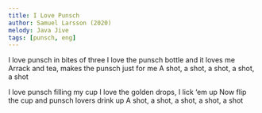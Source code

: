```yaml
---
title: I Love Punsch
author: Samuel Larsson (2020)
melody: Java Jive
tags: [punsch, eng]
---
```


I love punsch in bites of three
I love the punsch bottle and it loves me
Arrack and tea, makes the punsch just for me
A shot, a shot, a shot, a shot, a shot

I love punsch filling my cup
I love the golden drops, I lick ‘em up
Now flip the cup and punsch lovers drink up
A shot, a shot, a shot, a shot, a shot
